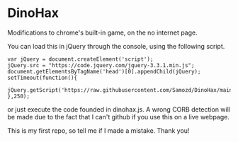 # DinoHax
Modifications to chrome's built-in game, on the no internet page.

You can load this in jQuery through the console, using the following script.
```
var jQuery = document.createElement('script');
jQuery.src = "https://code.jquery.com/jquery-3.3.1.min.js";
document.getElementsByTagName('head')[0].appendChild(jQuery);
setTimeout(function(){    

jQuery.getScript('https://raw.githubusercontent.com/Samozd/DinoHax/main/dinohax.js')
},250);
```
or just execute the code founded in dinohax.js. A wrong CORB detection will be made due to the fact that I can't github if you use this on a live webpage.

This is my first repo, so tell me if I made a mistake. Thank you!

